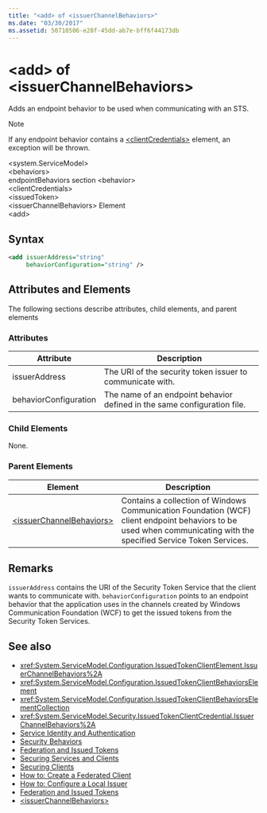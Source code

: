 ```yaml
---
title: "<add> of <issuerChannelBehaviors>"
ms.date: "03/30/2017"
ms.assetid: 50710506-e28f-45dd-ab7e-bff6f44173db
---
```


# \<add> of \<issuerChannelBehaviors>

Adds an endpoint behavior to be used when communicating with an STS.

> [!NOTE]
> If any endpoint behavior contains a [\<clientCredentials>](../../../../../docs/framework/configure-apps/file-schema/wcf/clientcredentials.md) element, an exception will be thrown.

\<system.ServiceModel>\
\<behaviors>\
endpointBehaviors section
\<behavior>\
\<clientCredentials>\
\<issuedToken>\
\<issuerChannelBehaviors> Element\
\<add>

## Syntax

```xml
<add issuerAddress="string"
     behaviorConfiguration="string" />
```

## Attributes and Elements

The following sections describe attributes, child elements, and parent elements

### Attributes

|Attribute|Description|
|---------------|-----------------|
|issuerAddress|The URI of the security token issuer to communicate with.|
|behaviorConfiguration|The name of an endpoint behavior defined in the same configuration file.|

### Child Elements

None.

### Parent Elements

|Element|Description|
|-------------|-----------------|
|[\<issuerChannelBehaviors>](../../../../../docs/framework/configure-apps/file-schema/wcf/issuerchannelbehaviors-element.md)|Contains a collection of Windows Communication Foundation (WCF) client endpoint behaviors to be used when communicating with the specified Service Token Services.|

## Remarks

`issuerAddress` contains the URI of the Security Token Service that the client wants to communicate with. `behaviorConfiguration` points to an endpoint behavior that the application uses in the channels created by Windows Communication Foundation (WCF) to get the issued tokens from the Security Token Services.

## See also

- <xref:System.ServiceModel.Configuration.IssuedTokenClientElement.IssuerChannelBehaviors%2A>
- <xref:System.ServiceModel.Configuration.IssuedTokenClientBehaviorsElement>
- <xref:System.ServiceModel.Configuration.IssuedTokenClientBehaviorsElementCollection>
- <xref:System.ServiceModel.Security.IssuedTokenClientCredential.IssuerChannelBehaviors%2A>
- [Service Identity and Authentication](../../../../../docs/framework/wcf/feature-details/service-identity-and-authentication.md)
- [Security Behaviors](../../../../../docs/framework/wcf/feature-details/security-behaviors-in-wcf.md)
- [Federation and Issued Tokens](../../../../../docs/framework/wcf/feature-details/federation-and-issued-tokens.md)
- [Securing Services and Clients](../../../../../docs/framework/wcf/feature-details/securing-services-and-clients.md)
- [Securing Clients](../../../../../docs/framework/wcf/securing-clients.md)
- [How to: Create a Federated Client](../../../../../docs/framework/wcf/feature-details/how-to-create-a-federated-client.md)
- [How to: Configure a Local Issuer](../../../../../docs/framework/wcf/feature-details/how-to-configure-a-local-issuer.md)
- [Federation and Issued Tokens](../../../../../docs/framework/wcf/feature-details/federation-and-issued-tokens.md)
- [\<issuerChannelBehaviors>](../../../../../docs/framework/configure-apps/file-schema/wcf/issuerchannelbehaviors-element.md)
